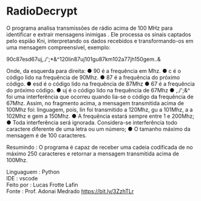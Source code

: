 # RadioDecrypt 

O programa analisa transmissões de rádio acima de 100 MHz para identificar e extrair mensagens inimigas . Ele processa os sinais captados pelo espião Kni, interpretando os dados recebidos e transformando-os em uma mensagem compreensível, exemplo:

90c87esd67uj,./';*&^120lin87uj101gu87km102a77jh150gem..&


Onde, da esquerda para direita:
● 90 é a frequência em Mhz.
● c é o código lido na frequência de 90Mhz.
● 87 é a frequência do próximo código.
● esd é o código lido na frequência de 87Mhz
● 67 é a frequência do próximo código.
● uj é o código lido na frequência de 67Mhz
● ,./';&^ foi uma interferência que ocorreu quando lia-se o código da frequência de 67Mhz.
Assim, no fragmento acima, a mensagem transmitida acima de 100Mhz foi: linguagem,
pois, lin foi transmitido a 120Mhz, gu a 101Mhz, a a 102Mhz e gem a 150Mhz.
● A frequência estará sempre entre 1 e 200Mhz;
● Toda interferência será ignorada. Considera-se interferência todo caractere
diferente de uma letra ou um número;
● O tamanho máximo da mensagem é de 100 caracteres.

Resumindo :
O programa é capaz de receber uma cadeia codificada de no máximo 250 caracteres e retornar a
mensagem transmitida acima de 100Mhz.

Linguaguem : Python <br>
IDE : vscode <br>
Feito por : Lucas Frotte Lafin <br>
Fonte : Prof. Adonai Medrado https://bit.ly/3ZzhTLr <br>
